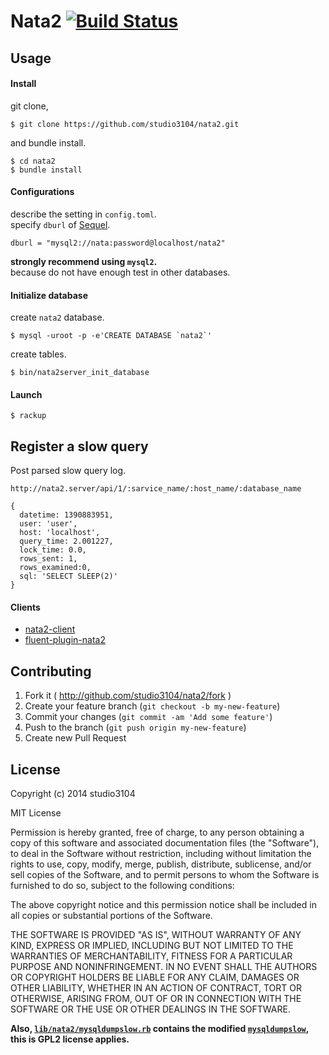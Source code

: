# Nata2 [![Build Status](https://travis-ci.org/studio3104/nata2.svg)](https://travis-ci.org/studio3104/nata2)



## Usage

#### Install

git clone,

```
$ git clone https://github.com/studio3104/nata2.git
```

and bundle install.

```
$ cd nata2
$ bundle install
```

#### Configurations

describe the setting in `config.toml`.  
specify `dburl` of [Sequel](http://sequel.jeremyevans.net/).

```
dburl = "mysql2://nata:password@localhost/nata2"
```

**strongly recommend using `mysql2`.**  
because do not have enough test in other databases.

#### Initialize database

create `nata2` database.

```
$ mysql -uroot -p -e'CREATE DATABASE `nata2`'
```

create tables.

```
$ bin/nata2server_init_database
```

#### Launch

```
$ rackup
```

## Register a slow query

Post parsed slow query log.

```
http://nata2.server/api/1/:sarvice_name/:host_name/:database_name

{
  datetime: 1390883951,
  user: 'user',
  host: 'localhost',
  query_time: 2.001227,
  lock_time: 0.0,
  rows_sent: 1,
  rows_examined:0,
  sql: 'SELECT SLEEP(2)'
}
```

#### Clients

- [nata2-client](https://github.com/studio3104/nata2-client)
- [fluent-plugin-nata2](https://github.com/studio3104/fluent-plugin-nata2)

## Contributing

1. Fork it ( http://github.com/studio3104/nata2/fork )
2. Create your feature branch (`git checkout -b my-new-feature`)
3. Commit your changes (`git commit -am 'Add some feature'`)
4. Push to the branch (`git push origin my-new-feature`)
5. Create new Pull Request

## License

Copyright (c) 2014 studio3104

MIT License

Permission is hereby granted, free of charge, to any person obtaining
a copy of this software and associated documentation files (the
"Software"), to deal in the Software without restriction, including
without limitation the rights to use, copy, modify, merge, publish,
distribute, sublicense, and/or sell copies of the Software, and to
permit persons to whom the Software is furnished to do so, subject to
the following conditions:

The above copyright notice and this permission notice shall be
included in all copies or substantial portions of the Software.

THE SOFTWARE IS PROVIDED "AS IS", WITHOUT WARRANTY OF ANY KIND,
EXPRESS OR IMPLIED, INCLUDING BUT NOT LIMITED TO THE WARRANTIES OF
MERCHANTABILITY, FITNESS FOR A PARTICULAR PURPOSE AND
NONINFRINGEMENT. IN NO EVENT SHALL THE AUTHORS OR COPYRIGHT HOLDERS BE
LIABLE FOR ANY CLAIM, DAMAGES OR OTHER LIABILITY, WHETHER IN AN ACTION
OF CONTRACT, TORT OR OTHERWISE, ARISING FROM, OUT OF OR IN CONNECTION
WITH THE SOFTWARE OR THE USE OR OTHER DEALINGS IN THE SOFTWARE.

**Also, [`lib/nata2/mysqldumpslow.rb`](https://github.com/studio3104/nata2/blob/master/lib/nata2/mysqldumpslow.rb) contains the modified [`mysqldumpslow`](http://dev.mysql.com/doc/refman/5.7/en/mysqldumpslow.html), this is GPL2 license applies.**
